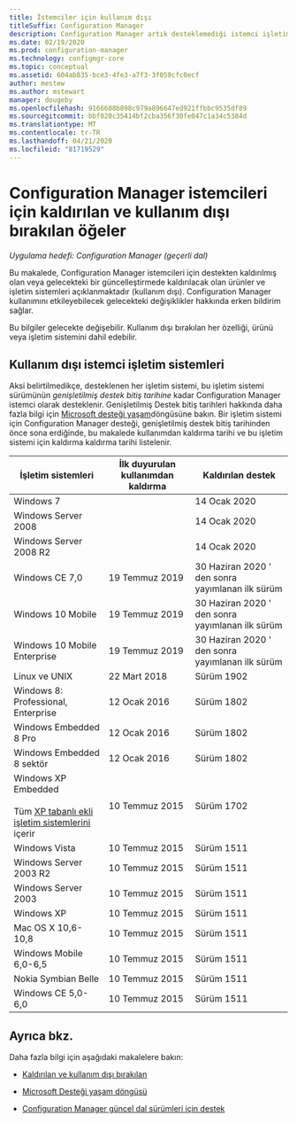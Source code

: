 ```yaml
---
title: İstemciler için kullanım dışı
titleSuffix: Configuration Manager
description: Configuration Manager artık desteklemediği istemci işletim sistemleri hakkında bilgi edinin.
ms.date: 02/19/2020
ms.prod: configuration-manager
ms.technology: configmgr-core
ms.topic: conceptual
ms.assetid: 604ab835-bce3-4fe3-a7f3-3f059cfc0ecf
author: mestew
ms.author: mstewart
manager: dougeby
ms.openlocfilehash: 9166608b898c979a896647ed921ffbbc9535df89
ms.sourcegitcommit: bbf820c35414bf2cba356f30fe047c1a34c5384d
ms.translationtype: MT
ms.contentlocale: tr-TR
ms.lasthandoff: 04/21/2020
ms.locfileid: "81719529"
---
```

# <a name="removed-and-deprecated-items-for-configuration-manager-clients"></a>Configuration Manager istemcileri için kaldırılan ve kullanım dışı bırakılan öğeler

*Uygulama hedefi: Configuration Manager (geçerli dal)*

Bu makalede, Configuration Manager istemcileri için destekten kaldırılmış olan veya gelecekteki bir güncelleştirmede kaldırılacak olan ürünler ve işletim sistemleri açıklanmaktadır (kullanım dışı). Configuration Manager kullanımını etkileyebilecek gelecekteki değişiklikler hakkında erken bildirim sağlar.  

Bu bilgiler gelecekte değişebilir. Kullanım dışı bırakılan her özelliği, ürünü veya işletim sistemini dahil edebilir.  

## <a name="deprecated-client-operating-systems"></a>Kullanım dışı istemci işletim sistemleri  

Aksi belirtilmedikçe, desteklenen her işletim sistemi, bu işletim sistemi sürümünün *genişletilmiş destek bitiş tarihine* kadar Configuration Manager istemci olarak desteklenir. Genişletilmiş Destek bitiş tarihleri hakkında daha fazla bilgi için [Microsoft desteği yaşam](https://support.microsoft.com/lifecycle)döngüsüne bakın. Bir işletim sistemi için Configuration Manager desteği, genişletilmiş destek bitiş tarihinden önce sona erdiğinde, bu makalede kullanımdan kaldırma tarihi ve bu işletim sistemi için kaldırma kaldırma tarihi listelenir.  

|**İşletim sistemleri**|**İlk duyurulan kullanımdan kaldırma**|**Kaldırılan destek**|  
|-|-|-|
|Windows 7||14 Ocak 2020|
|Windows Server 2008||14 Ocak 2020|
|Windows Server 2008 R2||14 Ocak 2020|
|Windows CE 7,0|19 Temmuz 2019|30 Haziran 2020 ' den sonra yayımlanan ilk sürüm|
|Windows 10 Mobile|19 Temmuz 2019|30 Haziran 2020 ' den sonra yayımlanan ilk sürüm|
|Windows 10 Mobile Enterprise|19 Temmuz 2019|30 Haziran 2020 ' den sonra yayımlanan ilk sürüm|
|Linux ve UNIX|22 Mart 2018|Sürüm 1902|
|Windows 8: Professional, Enterprise|12 Ocak 2016|Sürüm 1802|
|Windows Embedded 8 Pro|12 Ocak 2016|Sürüm 1802|
|Windows Embedded 8 sektör|12 Ocak 2016|Sürüm 1802|
|Windows XP Embedded <br><br> Tüm [XP tabanlı ekli işletim sistemlerini](../../configs/supported-operating-systems-for-clients-and-devices.md#windows-embedded-computers) içerir|10 Temmuz 2015|Sürüm 1702|
|Windows Vista|10 Temmuz 2015|Sürüm 1511|
|Windows Server 2003 R2|10 Temmuz 2015|Sürüm 1511|
|Windows Server 2003|10 Temmuz 2015|Sürüm 1511|
|Windows XP|10 Temmuz 2015|Sürüm 1511|  
|Mac OS X 10,6-10,8|10 Temmuz 2015|Sürüm 1511|  
|Windows Mobile 6,0-6,5|10 Temmuz 2015|Sürüm 1511|  
|Nokia Symbian Belle|10 Temmuz 2015|Sürüm 1511|  
|Windows CE 5,0-6,0|10 Temmuz 2015|Sürüm 1511|  

## <a name="see-also"></a>Ayrıca bkz.

Daha fazla bilgi için aşağıdaki makalelere bakın:

- [Kaldırılan ve kullanım dışı bırakılan](removed-and-deprecated.md)  

- [Microsoft Desteği yaşam döngüsü](https://support.microsoft.com/lifecycle)  

- [Configuration Manager güncel dal sürümleri için destek](../../../servers/manage/current-branch-versions-supported.md)  
